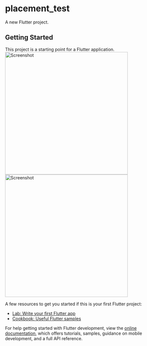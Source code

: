 # placement_test

A new Flutter project.

## Getting Started

This project is a starting point for a Flutter application.
<img src="https://github.com/crazy-diya/Placement_Test/assets/61883398/762bdb77-2c04-4ff4-9c4a-785d525e6144" alt="Screenshot"  height="400">
<img src="https://github.com/crazy-diya/Placement_Test/assets/61883398/ef3ed304-a917-476d-80b6-36e498b99153" alt="Screenshot"  height="400">


A few resources to get you started if this is your first Flutter project:

- [Lab: Write your first Flutter app](https://docs.flutter.dev/get-started/codelab)
- [Cookbook: Useful Flutter samples](https://docs.flutter.dev/cookbook)

For help getting started with Flutter development, view the
[online documentation](https://docs.flutter.dev/), which offers tutorials,
samples, guidance on mobile development, and a full API reference.

